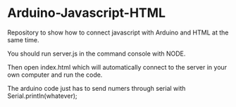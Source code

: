 # Arduino-Javascript-HTML
Repository to show how to connect javascript with Arduino and HTML at the same time.


You should run server.js in the command console with NODE.

Then open index.html which will automatically connect to the server in your own computer and run the code.

The arduino code just has to send numers through serial with Serial.println(whatever);
